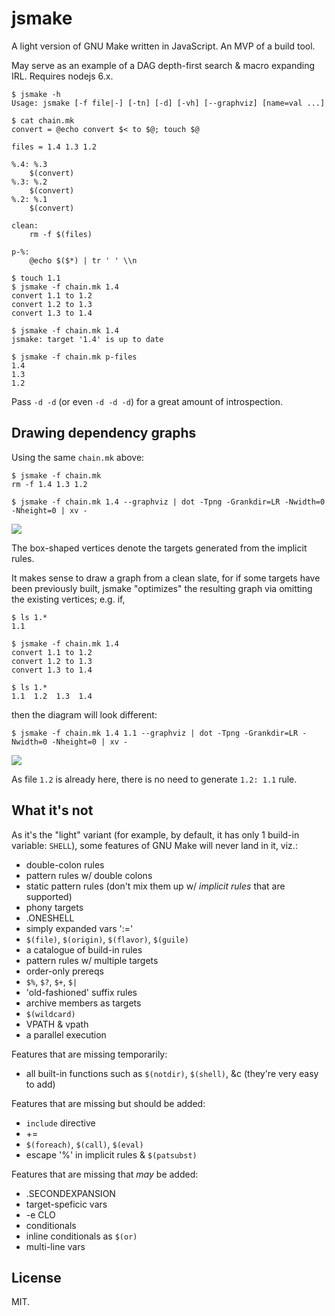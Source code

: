 # jsmake

A light version of GNU Make written in JavaScript. An MVP of a build
tool.

May serve as an example of a DAG depth-first search & macro expanding
IRL. Requires nodejs 6.x.

~~~
$ jsmake -h
Usage: jsmake [-f file|-] [-tn] [-d] [-vh] [--graphviz] [name=val ...]

$ cat chain.mk
convert = @echo convert $< to $@; touch $@

files = 1.4 1.3 1.2

%.4: %.3
	$(convert)
%.3: %.2
	$(convert)
%.2: %.1
	$(convert)

clean:
	rm -f $(files)

p-%:
	@echo $($*) | tr ' ' \\n

$ touch 1.1
$ jsmake -f chain.mk 1.4
convert 1.1 to 1.2
convert 1.2 to 1.3
convert 1.3 to 1.4

$ jsmake -f chain.mk 1.4
jsmake: target '1.4' is up to date

$ jsmake -f chain.mk p-files
1.4
1.3
1.2
~~~

Pass `-d -d` (or even `-d -d -d`) for a great amount of introspection.

## Drawing dependency graphs

Using the same `chain.mk` above:

~~~
$ jsmake -f chain.mk
rm -f 1.4 1.3 1.2
~~~

	$ jsmake -f chain.mk 1.4 --graphviz | dot -Tpng -Grankdir=LR -Nwidth=0 -Nheight=0 | xv -
![](http://ultraimg.com/images/2017/07/13/GOS9.png)

The box-shaped vertices denote the targets generated from the implicit
rules.

It makes sense to draw a graph from a clean slate, for if some targets
have been previously built, jsmake "optimizes" the resulting graph via
omitting the existing vertices; e.g. if,

~~~
$ ls 1.*
1.1

$ jsmake -f chain.mk 1.4
convert 1.1 to 1.2
convert 1.2 to 1.3
convert 1.3 to 1.4

$ ls 1.*
1.1  1.2  1.3  1.4
~~~

then the diagram will look different:

	$ jsmake -f chain.mk 1.4 1.1 --graphviz | dot -Tpng -Grankdir=LR -Nwidth=0 -Nheight=0 | xv -
![](http://ultraimg.com/images/2017/07/13/GOgQ.png)

As file `1.2` is already here, there is no need to generate `1.2: 1.1`
rule.

## What it's not

As it's the "light" variant (for example, by default, it has only 1
build-in variable: `SHELL`), some features of GNU Make will never land
in it, viz.:

* double-colon rules
* pattern rules w/ double colons
* static pattern rules (don't mix them up w/ *implicit rules* that are
  supported)
* phony targets
* .ONESHELL
* simply expanded vars ':='
* `$(file)`, `$(origin)`, `$(flavor)`, `$(guile)`
* a catalogue of build-in rules
* pattern rules w/ multiple targets
* order-only prereqs
* `$%`, `$?`, `$+`, `$|`
* 'old-fashioned' suffix rules
* archive members as targets
* `$(wildcard)`
* VPATH & vpath
* a parallel execution

Features that are missing temporarily:

* all built-in functions such as `$(notdir)`, `$(shell)`, &c (they're
  very easy to add)

Features that are missing but should be added:

* `include` directive
* +=
* `$(foreach)`, `$(call)`, `$(eval)`
* escape '%' in implicit rules & `$(patsubst)`

Features that are missing that *may* be added:

* .SECONDEXPANSION
* target-speficic vars
* -e CLO
* conditionals
* inline conditionals as `$(or)`
* multi-line vars

## License

MIT.
